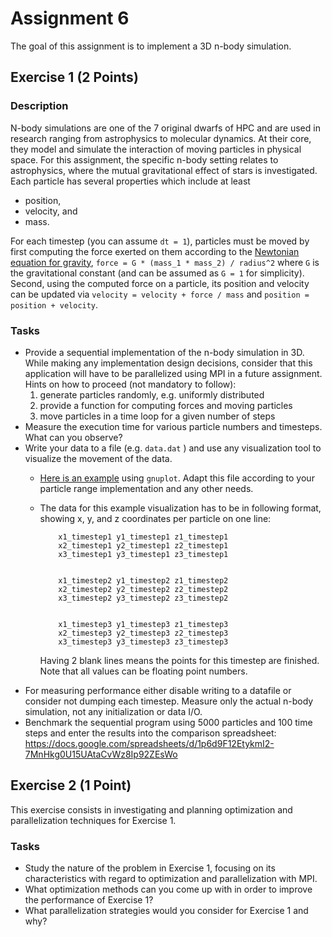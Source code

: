 # Assignment 6

The goal of this assignment is to implement a 3D n-body simulation.

## Exercise 1 (2 Points)

### Description

N-body simulations are one of the 7 original dwarfs of HPC and are used in research ranging from astrophysics to molecular dynamics. At their core, they model and simulate the interaction of moving particles in physical space. For this assignment, the specific n-body setting relates to astrophysics, where the mutual gravitational effect of stars is investigated. Each particle has several properties which include at least

- position,
- velocity, and
- mass.

For each timestep (you can assume `dt = 1`), particles must be moved by first computing the force exerted on them according to the [Newtonian equation for gravity](https://en.wikipedia.org/wiki/Newton%27s_law_of_universal_gravitation), `force = G * (mass_1 * mass_2) / radius^2` where `G` is the gravitational constant (and can be assumed as `G = 1` for simplicity). Second, using the computed force on a particle, its position and velocity can be updated via `velocity = velocity + force / mass` and `position = position + velocity`.

### Tasks

- Provide a sequential implementation of the n-body simulation in 3D. While making any implementation design decisions, consider that this application will have to be parallelized using MPI in a future assignment. Hints on how to proceed (not mandatory to follow):
    1. generate particles randomly, e.g. uniformly distributed
    2. provide a function for computing forces and moving particles
    3. move particles in a time loop for a given number of steps
- Measure the execution time for various particle numbers and timesteps. What can you observe?
- Write your data to a file (e.g. `data.dat` ) and use any visualization tool to visualize the movement of the data.
  - [Here is an example](particle.plt) using `gnuplot`. Adapt this file according to your particle range implementation and any other needs.
  - The data for this example visualization has to be in following format, showing x, y, and z coordinates per particle on one line:

    ````text
        x1_timestep1 y1_timestep1 z1_timestep1
        x2_timestep1 y2_timestep1 z2_timestep1
        x3_timestep1 y3_timestep1 z3_timestep1
    
    
        x1_timestep2 y1_timestep2 z1_timestep2
        x2_timestep2 y2_timestep2 z2_timestep2
        x3_timestep2 y3_timestep2 z3_timestep2
    
    
        x1_timestep3 y1_timestep3 z1_timestep3
        x2_timestep3 y2_timestep3 z2_timestep3
        x3_timestep3 y3_timestep3 z3_timestep3
    ````

       Having 2 blank lines means the points for this timestep are finished. Note that all values can be floating point numbers.
- For measuring performance either disable writing to a datafile or consider not dumping each timestep. Measure only the actual n-body simulation, not any initialization or data I/O.
- Benchmark the sequential program using 5000 particles and 100 time steps and enter the results into the comparison spreadsheet: https://docs.google.com/spreadsheets/d/1p6d9F12EtykmI2-7MnHkg0U15UAtaCvWz8Ip92ZEsWo

## Exercise 2 (1 Point)

This exercise consists in investigating and planning optimization and parallelization techniques for Exercise 1.

### Tasks

- Study the nature of the problem in Exercise 1, focusing on its characteristics with regard to optimization and parallelization with MPI.
- What optimization methods can you come up with in order to improve the performance of Exercise 1?
- What parallelization strategies would you consider for Exercise 1 and why?
